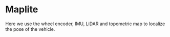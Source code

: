 # Maplite

Here we use the wheel encoder, IMU, LiDAR and topometric map to localize the pose of the vehicle. 

